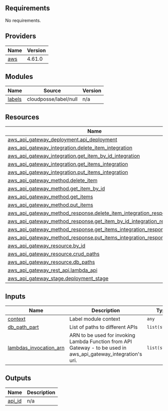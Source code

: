 <!-- BEGIN_TF_DOCS -->
## Requirements

No requirements.

## Providers

| Name | Version |
|------|---------|
| <a name="provider_aws"></a> [aws](#provider\_aws) | 4.61.0 |

## Modules

| Name | Source | Version |
|------|--------|---------|
| <a name="module_labels"></a> [labels](#module\_labels) | cloudposse/label/null | n/a |

## Resources

| Name | Type |
|------|------|
| [aws_api_gateway_deployment.api_deployment](https://registry.terraform.io/providers/hashicorp/aws/latest/docs/resources/api_gateway_deployment) | resource |
| [aws_api_gateway_integration.delete_item_integration](https://registry.terraform.io/providers/hashicorp/aws/latest/docs/resources/api_gateway_integration) | resource |
| [aws_api_gateway_integration.get_item_by_id_integration](https://registry.terraform.io/providers/hashicorp/aws/latest/docs/resources/api_gateway_integration) | resource |
| [aws_api_gateway_integration.get_items_integration](https://registry.terraform.io/providers/hashicorp/aws/latest/docs/resources/api_gateway_integration) | resource |
| [aws_api_gateway_integration.put_items_integration](https://registry.terraform.io/providers/hashicorp/aws/latest/docs/resources/api_gateway_integration) | resource |
| [aws_api_gateway_method.delete_item](https://registry.terraform.io/providers/hashicorp/aws/latest/docs/resources/api_gateway_method) | resource |
| [aws_api_gateway_method.get_item_by_id](https://registry.terraform.io/providers/hashicorp/aws/latest/docs/resources/api_gateway_method) | resource |
| [aws_api_gateway_method.get_items](https://registry.terraform.io/providers/hashicorp/aws/latest/docs/resources/api_gateway_method) | resource |
| [aws_api_gateway_method.put_items](https://registry.terraform.io/providers/hashicorp/aws/latest/docs/resources/api_gateway_method) | resource |
| [aws_api_gateway_method_response.delete_item_integration_response](https://registry.terraform.io/providers/hashicorp/aws/latest/docs/resources/api_gateway_method_response) | resource |
| [aws_api_gateway_method_response.get_item_by_id_integration_response](https://registry.terraform.io/providers/hashicorp/aws/latest/docs/resources/api_gateway_method_response) | resource |
| [aws_api_gateway_method_response.get_items_integration_response](https://registry.terraform.io/providers/hashicorp/aws/latest/docs/resources/api_gateway_method_response) | resource |
| [aws_api_gateway_method_response.put_items_integration_response](https://registry.terraform.io/providers/hashicorp/aws/latest/docs/resources/api_gateway_method_response) | resource |
| [aws_api_gateway_resource.by_id](https://registry.terraform.io/providers/hashicorp/aws/latest/docs/resources/api_gateway_resource) | resource |
| [aws_api_gateway_resource.crud_paths](https://registry.terraform.io/providers/hashicorp/aws/latest/docs/resources/api_gateway_resource) | resource |
| [aws_api_gateway_resource.db_paths](https://registry.terraform.io/providers/hashicorp/aws/latest/docs/resources/api_gateway_resource) | resource |
| [aws_api_gateway_rest_api.lambda_api](https://registry.terraform.io/providers/hashicorp/aws/latest/docs/resources/api_gateway_rest_api) | resource |
| [aws_api_gateway_stage.deployment_stage](https://registry.terraform.io/providers/hashicorp/aws/latest/docs/resources/api_gateway_stage) | resource |

## Inputs

| Name | Description | Type | Default | Required |
|------|-------------|------|---------|:--------:|
| <a name="input_context"></a> [context](#input\_context) | Label module context | `any` | n/a | yes |
| <a name="input_db_path_part"></a> [db\_path\_part](#input\_db\_path\_part) | List of paths to different APIs | `list(string)` | n/a | yes |
| <a name="input_lambdas_invocation_arn"></a> [lambdas\_invocation\_arn](#input\_lambdas\_invocation\_arn) | ARN to be used for invoking Lambda Function from API Gateway - to be used in aws\_api\_gateway\_integration's uri. | `list(string)` | n/a | yes |

## Outputs

| Name | Description |
|------|-------------|
| <a name="output_api_id"></a> [api\_id](#output\_api\_id) | n/a |
<!-- END_TF_DOCS -->